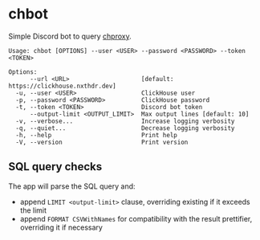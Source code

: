 # chbot

Simple Discord bot to query [chproxy](https://www.chproxy.org/).

```
Usage: chbot [OPTIONS] --user <USER> --password <PASSWORD> --token <TOKEN>

Options:
      --url <URL>                    [default: https://clickhouse.nxthdr.dev]
  -u, --user <USER>                  ClickHouse user
  -p, --password <PASSWORD>          ClickHouse password
  -t, --token <TOKEN>                Discord bot token
      --output-limit <OUTPUT_LIMIT>  Max output lines [default: 10]
  -v, --verbose...                   Increase logging verbosity
  -q, --quiet...                     Decrease logging verbosity
  -h, --help                         Print help
  -V, --version                      Print version
```

## SQL query checks

The app will parse the SQL query and:
* append `LIMIT <output-limit>` clause, overriding existing if it exceeds the limit
* append `FORMAT CSVWithNames` for compatibility with the result prettifier, overriding it if necessary
